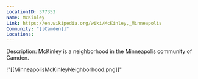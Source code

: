 ```yaml
---
LocationID: 377353
Name: McKinley
Link: https://en.wikipedia.org/wiki/McKinley,_Minneapolis 
Community: "[[Camden]]"
Locations:
---
```


Description:
McKinley is a neighborhood in the Minneapolis community of Camden.


!"[[MinneapolisMcKinleyNeighborhood.png]]"